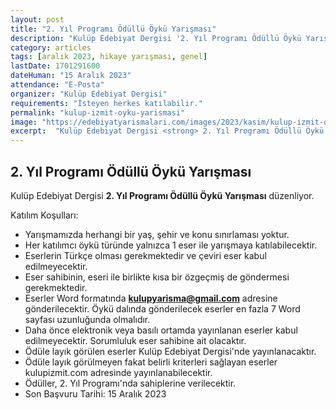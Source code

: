 ```yaml
---
layout: post
title: "2. Yıl Programı Ödüllü Öykü Yarışması"
description: "Kulüp Edebiyat Dergisi '2. Yıl Programı Ödüllü Öykü Yarışması' düzenliyor."
category: articles
tags: [aralık 2023, hikaye yarışması, genel]
lastDate: 1701291600
dateHuman: "15 Aralık 2023"
attendance: "E-Posta"
organizer: "Kulüp Edebiyat Dergisi"
requirements: "İsteyen herkes katılabilir."
permalink: "kulup-izmit-oyku-yarismasi"
image: "https://edebiyatyarismalari.com/images/2023/kasim/kulup-izmit-oyku-yarismasi.jpg"
excerpt:  "Kulüp Edebiyat Dergisi <strong> 2. Yıl Programı Ödüllü Öykü Yarışması </strong> düzenliyor."
---
```


## 2. Yıl Programı Ödüllü Öykü Yarışması
Kulüp Edebiyat Dergisi **2. Yıl Programı Ödüllü Öykü Yarışması** düzenliyor.  

Katılım Koşulları:
- Yarışmamızda herhangi bir yaş, şehir ve konu sınırlaması yoktur.
- Her katılımcı öykü türünde yalnızca 1 eser ile yarışmaya katılabilecektir.
- Eserlerin Türkçe olması gerekmektedir ve çeviri eser kabul edilmeyecektir.
- Eser sahibinin, eseri ile birlikte kısa bir özgeçmiş de göndermesi gerekmektedir.
- Eserler Word formatında **kulupyarisma@gmail.com** adresine gönderilecektir. Öykü dalında gönderilecek eserler en fazla 7 Word sayfası uzunluğunda olmalıdır.
- Daha önce elektronik veya basılı ortamda yayınlanan eserler kabul edilmeyecektir. Sorumluluk eser sahibine ait olacaktır.
- Ödüle layık görülen eserler Kulüp Edebiyat Dergisi'nde yayınlanacaktır. 
- Ödüle layık görülmeyen fakat belirli kriterleri sağlayan eserler kulupizmit.com adresinde yayınlanabilecektir.
- Ödüller, 2. Yıl Programı'nda sahiplerine verilecektir.
- Son Başvuru Tarihi: 15 Aralık 2023
